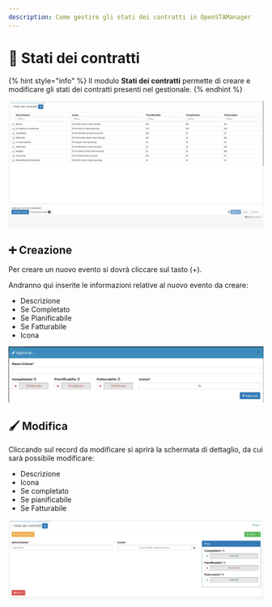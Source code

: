 ```yaml
---
description: Come gestire gli stati dei contratti in OpenSTAManager
---
```


# 📑 Stati dei contratti

{% hint style="info" %}
Il modulo **Stati dei contratti** permette di creare e modificare gli stati dei contratti presenti nel gestionale.
{% endhint %}

![](<../../../.gitbook/assets/image (102).png>)

## ➕ Creazione

Per creare un nuovo evento si dovrà cliccare sul tasto (+).

Andranno qui inserite le informazioni relative al nuovo evento da creare:

* Descrizione
* Se Completato
* Se Pianificabile
* Se Fatturabile
* Icona

![](<../../../.gitbook/assets/image (90) (2).png>)

## 🖌️ Modifica

Cliccando sul record da modificare si aprirà la schermata di dettaglio, da cui sarà possibile modificare:

* Descrizione
* Icona
* Se completato
* Se pianificabile
* Se Fatturabile

![](<../../../.gitbook/assets/image (39) (1).png>)
